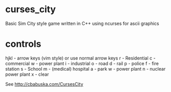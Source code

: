 # curses_city
 Basic Sim City style game written in C++ using ncurses for ascii graphics 

# controls
 hjkl - arrow keys (vim style) or use normal arrow keys
 r - Residential
 c - commercial
 w - power plant
 i - industrial
 o - road
 d - rail
 p - police
 f - fire station
 s - School
 m - (medical) hospital
 a - park
 w - power plant
 n - nuclear power plant
 x - clear

 See http://cbabuska.com/CursesCity
